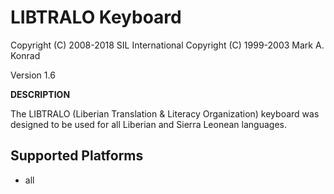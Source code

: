 LIBTRALO Keyboard
=====================

Copyright (C) 2008-2018 SIL International
Copyright (C) 1999-2003 Mark A. Konrad

Version 1.6

__DESCRIPTION__

The LIBTRALO (Liberian Translation & Literacy Organization) keyboard was designed to be used for all Liberian and Sierra Leonean languages. 

Supported Platforms
-------------------
 * all
 